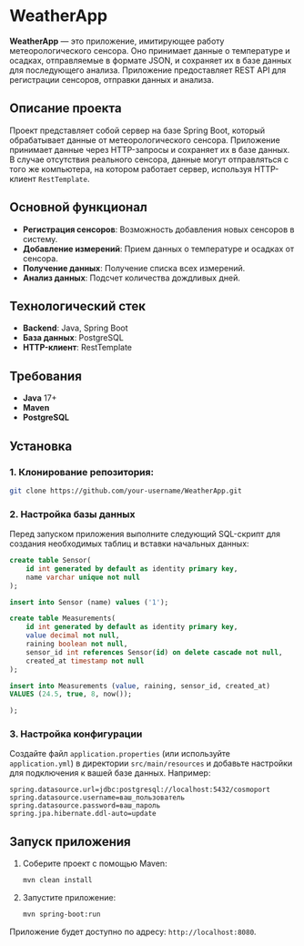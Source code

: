 # WeatherApp

**WeatherApp** — это приложение, имитирующее работу метеорологического сенсора. Оно принимает данные о температуре и осадках, отправляемые в формате JSON, и сохраняет их в базе данных для последующего анализа. Приложение предоставляет REST API для регистрации сенсоров, отправки данных и анализа.

## Описание проекта

Проект представляет собой сервер на базе Spring Boot, который обрабатывает данные от метеорологического сенсора. Приложение принимает данные через HTTP-запросы и сохраняет их в базе данных. В случае отсутствия реального сенсора, данные могут отправляться с того же компьютера, на котором работает сервер, используя HTTP-клиент `RestTemplate`.

## Основной функционал

- **Регистрация сенсоров**: Возможность добавления новых сенсоров в систему.
- **Добавление измерений**: Прием данных о температуре и осадках от сенсора.
- **Получение данных**: Получение списка всех измерений.
- **Анализ данных**: Подсчет количества дождливых дней.

## Технологический стек

- **Backend**: Java, Spring Boot
- **База данных**: PostgreSQL
- **HTTP-клиент**: RestTemplate

## Требования

- **Java** 17+
- **Maven** 
- **PostgreSQL** 

## Установка

### 1. Клонирование репозитория:
   ```bash
   git clone https://github.com/your-username/WeatherApp.git
   ```
   
### 2. Настройка базы данных
Перед запуском приложения выполните следующий SQL-скрипт для создания необходимых таблиц и вставки начальных данных:

```sql
create table Sensor(
    id int generated by default as identity primary key,
    name varchar unique not null
);

insert into Sensor (name) values ('1');

create table Measurements(
    id int generated by default as identity primary key,
    value decimal not null,
    raining boolean not null,
    sensor_id int references Sensor(id) on delete cascade not null,
    created_at timestamp not null
);

insert into Measurements (value, raining, sensor_id, created_at) 
VALUES (24.5, true, 8, now());

);
```
### 3. Настройка конфигурации
Создайте файл `application.properties` (или используйте `application.yml`) в директории `src/main/resources` и добавьте настройки для подключения к вашей базе данных. Например:

```properties
spring.datasource.url=jdbc:postgresql://localhost:5432/cosmoport
spring.datasource.username=ваш_пользователь
spring.datasource.password=ваш_пароль
spring.jpa.hibernate.ddl-auto=update
```
## Запуск приложения

1. Соберите проект с помощью Maven:
   ```bash
   mvn clean install
   ```

2. Запустите приложение:
   ```bash
   mvn spring-boot:run
   ```
Приложение будет доступно по адресу: `http://localhost:8080`.




